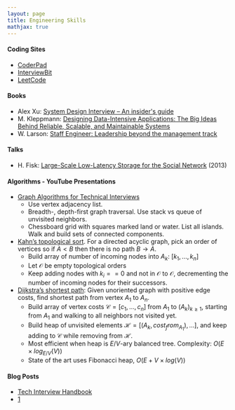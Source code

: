 ```yaml
---
layout: page
title: Engineering Skills
mathjax: true
---
```


#### Coding Sites
* [CoderPad](https://coderpad.io)
* [InterviewBit](https://www.interviewbit.com)
* [LeetCode](https://leetcode.com)

#### Books
* Alex Xu: [System Design Interview – An insider's guide](https://www.amazon.com/System-Design-Interview-insiders-Second/dp/B08CMF2CQF)
* M. Kleppmann: [Designing Data-Intensive Applications: The Big Ideas Behind Reliable, Scalable, and Maintainable Systems](https://www.amazon.com/Designing-Data-Intensive-Applications-Reliable-Maintainable/dp/1449373321)
* W. Larson: [Staff Engineer: Leadership beyond the management track](https://www.amazon.com/Staff-Engineer-Leadership-beyond-management-ebook/dp/B08RMSHYGG)

#### Talks
* H. Fisk: [Large-Scale Low-Latency Storage for the Social Network](https://www.youtube.com/watch?v=5RfFhMwRAic) (2013)

#### Algorithms - YouTube Presentations
* [Graph Algorithms for Technical Interviews](https://www.youtube.com/watch?v=tWVWeAqZ0WU)
  * Use vertex adjacency list.
  * Breadth-, depth-first graph traversal. Use stack vs queue of unvisited neighbors.
  * Chessboard grid with squares marked land or water. List all islands. Walk and build sets of connected components.
* [Kahn’s topological sort](https://youtu.be/cIBFEhD77b4). For a directed acyclic graph, pick an order of vertices so if $A \lt B$ then there is no path $B \rightarrow A$.
  * Build array of number of incoming nodes into $A_k$: $[k_1, ..., k_n]$
  * Let $\mathcal{O}$ be empty topological orders
  * Keep adding nodes with $k_i == 0$ and not in $\mathcal{O}$ to $\mathcal{O}$, decrementing the number of incoming nodes for their successors.
* [Dijkstra’s shortest path](https://youtu.be/pSqmAO-m7Lk): Given unoriented graph with positive edge costs, find shortest path from vertex $A_1$ to $A_n$.
  * Build array of vertex costs $\mathcal{C} = [c_1, ..., c_n]$ from $A_1$ to $(A_k)_{k \ge 1}$, starting from $A_1$ and walking to all neighbors not visited yet.
  * Build heap of unvisited elements $\mathcal{H} = [(A_k, cost_from_A_1), ... ]$, and keep adding to $\mathcal{C}$ while removing from $\mathcal{H}$.
  * Most efficient when heap is $E/V$-ary balanced tree. Complexity: $O(E \times log_{E/V}(V))$
  * State of the art uses Fibonacci heap, $O(E + V \times log(V))$

#### Blog Posts
* [Tech Interview Handbook](https://www.techinterviewhandbook.org/software-engineering-interview-guide/)
* [1](https://www.teamblind.com/post/7-onsites-7-offers-aAFTykAD)

